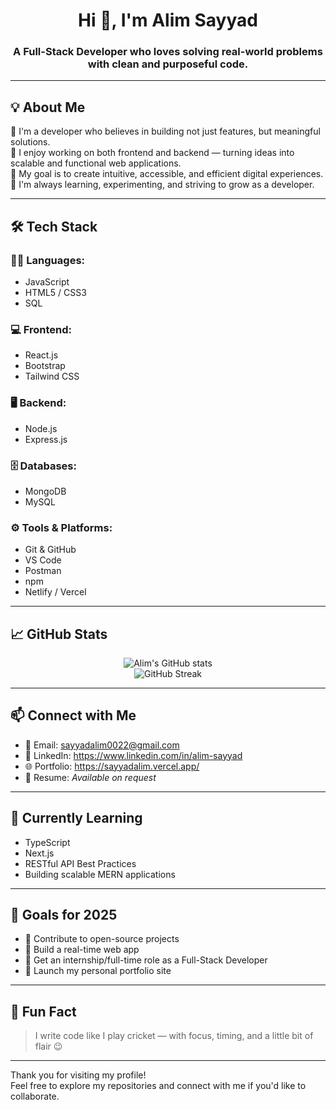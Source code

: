 <h1 align="center">Hi 👋, I'm Alim Sayyad</h1>
<h3 align="center">A Full-Stack Developer who loves solving real-world problems with clean and purposeful code.</h3>

---

## 💡 About Me
🔹 I'm a developer who believes in building not just features, but meaningful solutions.  
🔹 I enjoy working on both frontend and backend — turning ideas into scalable and functional web applications.  
🔹 My goal is to create intuitive, accessible, and efficient digital experiences.  
🔹 I'm always learning, experimenting, and striving to grow as a developer.

---

## 🛠️ Tech Stack

### 👨‍💻 Languages:
- JavaScript  
- HTML5 / CSS3  
- SQL  

### 💻 Frontend:
- React.js  
- Bootstrap  
- Tailwind CSS  

### 🖥️ Backend:
- Node.js  
- Express.js  

### 🗄️ Databases:
- MongoDB  
- MySQL  

### ⚙️ Tools & Platforms:
- Git & GitHub  
- VS Code  
- Postman  
- npm  
- Netlify / Vercel  

---

## 📈 GitHub Stats

<p align="center">
  <img src="https://github-readme-stats.vercel.app/api?username=Alim021&show_icons=true&theme=radical" alt="Alim's GitHub stats" />
  <br/>
  <img src="https://github-readme-streak-stats.herokuapp.com/?user=Alim021&theme=radical" alt="GitHub Streak" />
</p>

---

## 📫 Connect with Me

- 📧 Email: sayyadalim0022@gmail.com  
- 💼 LinkedIn: https://www.linkedin.com/in/alim-sayyad  
- 🌐 Portfolio: https://sayyadalim.vercel.app/  
- 📝 Resume: *Available on request*

---

## 🧠 Currently Learning

- TypeScript  
- Next.js  
- RESTful API Best Practices  
- Building scalable MERN applications  

---

## 🚀 Goals for 2025

- 📌 Contribute to open-source projects  
- 📌 Build a real-time web app  
- 📌 Get an internship/full-time role as a Full-Stack Developer  
- 📌 Launch my personal portfolio site  

---

## 💬 Fun Fact

> I write code like I play cricket — with focus, timing, and a little bit of flair 😉

---

Thank you for visiting my profile!  
Feel free to explore my repositories and connect with me if you'd like to collaborate.

